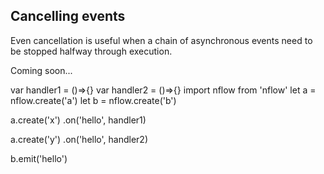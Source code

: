 ## Cancelling events

Even cancellation is useful when a chain of asynchronous events need to be stopped halfway through execution.

Coming soon...


<example>
  <hide>
var handler1 = ()=>{}
var handler2 = ()=>{}
</hide>

<show>
import nflow from 'nflow'
</show>
let a = nflow.create('a')
let b = nflow.create('b')

a.create('x')
  .on('hello', handler1)

a.create('y')
 .on('hello', handler2)

 b.emit('hello')
</example>
